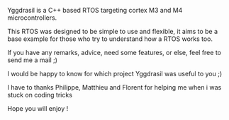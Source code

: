 Yggdrasil is a C++ based RTOS targeting cortex M3 and M4 microcontrollers.

This RTOS was designed to be simple to use and flexible, it aims to be a base example for those who try to understand how a RTOS works too.

If you have any remarks, advice, need some features, or else, feel free to send me a mail ;)

I would be happy to know for which project Yggdrasil was useful to you ;)

I have to thanks Philippe, Matthieu and Florent for helping me when i was stuck on coding tricks

Hope you will enjoy !

